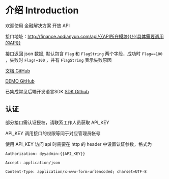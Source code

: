 # 介绍 Introduction

欢迎使用 金融解决方案 开放 API

接口地址：http://finance.aodianyun.com/api/{{API所在模块}}/{{具体需要调用的API}}

接口返回 json 数据, 默认包含 `Flag` 和 `FlagString` 两个字段，成功时 `Flag==100` ，失败时 `Flag!=100` ，并有 `FlagString` 表示失败原因


[文档 GitHub](https://github.com/aodianyunGroup/financeApiDoc)

[DEMO GitHub](https://github.com/aodianyunGroup/financeWebSDK)


已集成常见后端开发语言SDK [SDK Github](https://github.com/aodianyunGroup/financeApiDoc/tree/master/sdk)

## 认证

部分接口需认证授权，请联系工作人员获取 API_KEY

API_KEY 调用接口的权限等同于对应管理员帐号

使用 API_KEY 访问 api 时需要在 http 的 header 中设置认证参数，格式为

`Authorization: dyyadmin:{{API_KEY}}`

`Accept: application/json`

`Content-Type: application/x-www-form-urlencoded; charset=UTF-8`

